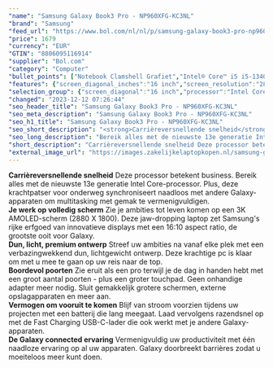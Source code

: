 ```yaml
---
"name": "Samsung Galaxy Book3 Pro - NP960XFG-KC3NL"
"brand": "Samsung"
"feed_url": "https://www.bol.com/nl/nl/p/samsung-galaxy-book3-pro-np960xfg-kc3nl/9300000153263401"
"price": 1679
"currency": "EUR"
"GTIN": "8806095116914"
"supplier": "Bol.com"
"category": "Computer"
"bullet_points": ["Notebook Clamshell Grafiet","Intel® Core™ i5 i5-1340P 1,9 GHz","40,6 cm (16\") WQXGA+ 2880 x 1800 Pixels OLED 16:10","16 GB LPDDR5-SDRAM","512 GB SSD","Intel Iris Xe Graphics","Wi-Fi 6E (802.11ax) Bluetooth 5.1","Lithium-Ion (Li-Ion) 76 Wh 65 W","Windows 11 Home"]
"features": {"screen_diagonal_inches":"16 inch","screen_resolution":"2880 x 1800 Pixels","processor_family":"Intel® Core™ i5","memory_size":"16 GB","memory_type":"LPDDR5-SDRAM","total_storage_space":"512 GB","operating_system":"Windows 11 Home","battery_capacity":"76 Wh","width":"355,4 mm","depth":"250,4 mm","height":"12,5 mm","weight":"1,56 kg","graphics_card":"Intel Iris Xe Graphics"}
"selection_group": {"screen_diagonal":"16 inch","processor":"Intel Core i5","changed_price_past_3_days":false,"product_family":"Galaxy Book3 Pro"}
"changed": "2023-12-12 07:26:44"
"seo_header_title": "Samsung Galaxy Book3 Pro - NP960XFG-KC3NL"
"seo_meta_description": "Samsung Galaxy Book3 Pro - NP960XFG-KC3NL"
"seo_h1_title": "Samsung Galaxy Book3 Pro - NP960XFG-KC3NL"
"seo_short_description": "<strong>Carrièreversnellende snelheid</strong> Deze processor betekent business."
"seo_long_description": "Bereik alles met de nieuwste 13e generatie Intel Core-processor. Plus, deze krachtpatser voor onderweg synchroniseert naadloos met andere Galaxy-apparaten om multitasking met gemak te vermenigvuldigen. <br /> <strong>Je werk op volledig scherm</strong> Zie je ambities tot leven komen op een 3K AMOLED-scherm (2880 X 1800). Deze jaw-dropping laptop zet Samsung's rijke erfgoed van innovatieve displays met een 16:10 aspect ratio, de grootste ooit voor Galaxy. <br /> <strong>Dun, licht, premium ontwerp</strong> Streef uw ambities na vanaf elke plek met een verbazingwekkend dun, lichtgewicht ontwerp. Deze krachtige pc is klaar om met u mee te gaan op uw reis naar de top. <br /> <strong>Boordevol poorten</strong> Zie eruit als een pro terwijl je de dag in handen hebt met een groot aantal poorten - plus een groter touchpad. Geen onhandige adapter meer nodig. Sluit gemakkelijk grotere schermen, externe opslagapparaten en meer aan. <br /> <strong>Vermogen om vooruit te komen</strong> Blijf van stroom voorzien tijdens uw projecten met een batterij die lang meegaat. Laad vervolgens razendsnel op met de Fast Charging USB-C-lader die ook werkt met je andere Galaxy-apparaten. <br /> <strong>De Galaxy connected ervaring</strong> Vermenigvuldig uw productiviteit met één naadloze ervaring op al uw apparaten. Galaxy doorbreekt barrières zodat u moeiteloos meer kunt doen."
"short_description": "Carrièreversnellende snelheid Deze processor betekent business. Bereik alles met de nieuwste 13e generatie Intel Core-processor. Plus, deze krachtpatser voor onderweg synchroniseert naadloos met andere Galaxy-apparaten om multitasking met gemak te vermenigvuldigen. Je werk op volledig scherm Zie je ambities tot leven komen op een 3K AMOLED-scherm (2880 X 1800). Deze jaw-dropping laptop zet Samsung's rijke erfgoed van innovatieve displays met een 16:10 aspect ratio, de grootste ooit voor Galaxy. Dun, licht, premium ontwerp Streef uw ambities na vanaf elke plek met een verbazingwekkend dun, lichtgewicht ontwerp. Deze krachtige pc is klaar om met u mee te gaan op uw reis naar de top. Boordevol poorten Zie eruit als een pro terwijl je de dag in handen hebt met een groot aantal poorten - plus een groter touchpad. Geen onhandige adapter meer nodig. Sluit gemakkelijk grotere schermen, externe opslagapparaten en meer aan. Vermogen om vooruit te komen Blijf van stroom voorzien tijdens uw projecten met een batterij die lang meegaat. Laad vervolgens razendsnel op met de Fast Charging USB-C-lader die ook werkt met je andere Galaxy-apparaten. De Galaxy connected ervaring Vermenigvuldig uw productiviteit met één naadloze ervaring op al uw apparaten. Galaxy doorbreekt barrières zodat u moeiteloos meer kunt doen."
"external_image_url": "https://images.zakelijkelaptopkopen.nl/samsung-galaxy-book3-pro-np960xfg-kc3nl.webp"
---
```


<strong>Carrièreversnellende snelheid</strong> Deze processor betekent business. Bereik alles met de nieuwste 13e generatie Intel Core-processor. Plus, deze krachtpatser voor onderweg synchroniseert naadloos met andere Galaxy-apparaten om multitasking met gemak te vermenigvuldigen. <br /> <strong>Je werk op volledig scherm</strong> Zie je ambities tot leven komen op een 3K AMOLED-scherm (2880 X 1800). Deze jaw-dropping laptop zet Samsung's rijke erfgoed van innovatieve displays met een 16:10 aspect ratio, de grootste ooit voor Galaxy. <br /> <strong>Dun, licht, premium ontwerp</strong> Streef uw ambities na vanaf elke plek met een verbazingwekkend dun, lichtgewicht ontwerp. Deze krachtige pc is klaar om met u mee te gaan op uw reis naar de top. <br /> <strong>Boordevol poorten</strong> Zie eruit als een pro terwijl je de dag in handen hebt met een groot aantal poorten - plus een groter touchpad. Geen onhandige adapter meer nodig. Sluit gemakkelijk grotere schermen, externe opslagapparaten en meer aan. <br /> <strong>Vermogen om vooruit te komen</strong> Blijf van stroom voorzien tijdens uw projecten met een batterij die lang meegaat. Laad vervolgens razendsnel op met de Fast Charging USB-C-lader die ook werkt met je andere Galaxy-apparaten. <br /> <strong>De Galaxy connected ervaring</strong> Vermenigvuldig uw productiviteit met één naadloze ervaring op al uw apparaten. Galaxy doorbreekt barrières zodat u moeiteloos meer kunt doen.